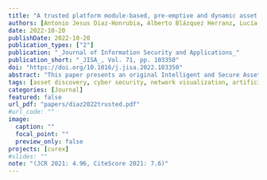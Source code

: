 ```yaml
---
title: "A trusted platform module-based, pre-emptive and dynamic asset discovery tool"
authors: [Antonio Jesus Diaz-Honrubia, Alberto Blázquez Herranz, Lucía Prieto Santamaría, Ernestina Menasalvas Ruiz, Alejandro Rodríguez-González, Gustavo Gonzalez-Granadillo, Rodrigo Diaz, Emmanouil Panaousis, Christos Xenakis]
date: 2022-10-20
publishDate: 2022-10-20
publication_types: ["2"]
publication: "_Journal of Information Security and Applications_"
publication_short: "_JISA_, Vol. 71, pp. 103350"
doi: "https://doi.org/10.1016/j.jisa.2022.103350"
abstract: "This paper presents an original Intelligent and Secure Asset Discovery Tool (ISADT) that uses artificial intelligence and TPM-based technologies to: (i) detect the network assets, and (ii) detect suspicious pattern in the use of the network. The architecture has specifically been designed to discover the assets of medium and large size companies and institutions, such as hospitals, universities, or government buildings. Given the distributed design of the architecture, it can cope with the problem of the isolation of different Virtual Local Area Networks (VLANs). This is done by collecting information from all the VLANs and storing it in a central node, which can be accessed by the network administrator, who may consult and visualize the status in any moment, or even by other authorized applications. The collected data is kept in a secure warehouse by the use of a Trusted Platform Module. Moreover, collected data is processed by the use of artificial intelligence in two ways: (i) the traffic of each network is analysed so that suspicious patterns can be detected, and (ii) identified ports and status are analysed to detect anomalous combinations of open ports in a device."
tags: [asset discovery, cyber security, network visualization, artificial intelligence, trusted platform module]
categories: [Journal]
featured: false
url_pdf: "papers/diaz2022trusted.pdf"
#url_code: ""
image:
  caption: ""
  focal_point: ""
  preview_only: false
projects: [curex]
#slides: ""
note: "(JCR 2021: 4.96, CiteScore 2021: 7.6)"
---
```

